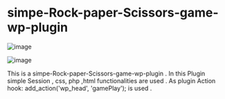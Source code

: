 # simpe-Rock-paper-Scissors-game-wp-plugin

![image](https://user-images.githubusercontent.com/38289153/138853825-db716307-a18c-4f47-a7f7-b7de5572423f.png)

![image](https://user-images.githubusercontent.com/38289153/138853982-07b02363-02c6-4758-9687-33e0b74aa920.png)


This is a simpe-Rock-paper-Scissors-game-wp-plugin .
In this Plugin simple Session , css, php ,html functionalities are used .
As plugin Action hook: add_action('wp_head', 'gamePlay'); is used .

